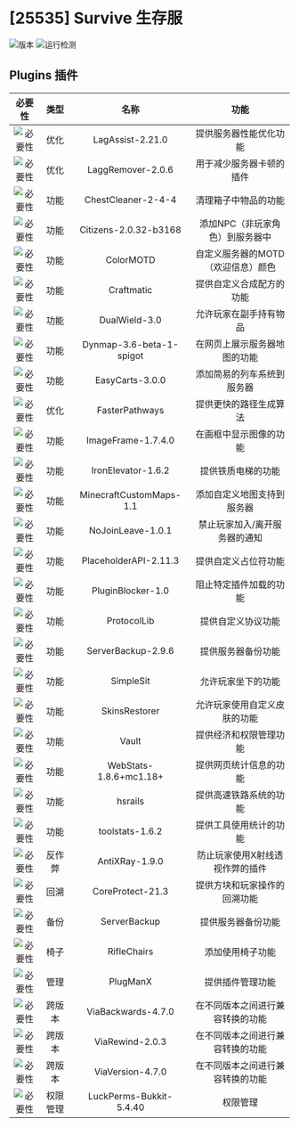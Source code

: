 
# [25535] Survive 生存服

![版本](https://img.shields.io/badge/版本-1.20.1-green.svg?cacheSeconds=2592000)
![运行检测](https://img.shields.io/badge/运行检测-可运行-green.svg?cacheSeconds=2592000)

## Plugins 插件

| 必要性 | 类型 | 名称 | 功能 |
| :----: |:----: |:----: |:----: |
| ![必要性](https://img.shields.io/badge/中-yellow.svg?cacheSeconds=2592000) | 优化 | LagAssist-2.21.0 | 提供服务器性能优化功能 |
| ![必要性](https://img.shields.io/badge/中-yellow.svg?cacheSeconds=2592000) | 优化 | LaggRemover-2.0.6 | 用于减少服务器卡顿的插件 |
| ![必要性](https://img.shields.io/badge/中-yellow.svg?cacheSeconds=2592000) | 功能 | ChestCleaner-2-4-4 | 清理箱子中物品的功能 |
| ![必要性](https://img.shields.io/badge/高-red.svg?cacheSeconds=2592000) | 功能 | Citizens-2.0.32-b3168 | 添加NPC（非玩家角色）到服务器中 |
| ![必要性](https://img.shields.io/badge/必须-black.svg?cacheSeconds=2592000) | 功能 | ColorMOTD | 自定义服务器的MOTD（欢迎信息）颜色 |
| ![必要性](https://img.shields.io/badge/低-green.svg?cacheSeconds=2592000) | 功能 | Craftmatic | 提供自定义合成配方的功能 |
| ![必要性](https://img.shields.io/badge/低-green.svg?cacheSeconds=2592000) | 功能 | DualWield-3.0 | 允许玩家在副手持有物品 |
| ![必要性](https://img.shields.io/badge/高-red.svg?cacheSeconds=2592000) | 功能 | Dynmap-3.6-beta-1-spigot | 在网页上展示服务器地图的功能 |
| ![必要性](https://img.shields.io/badge/低-green.svg?cacheSeconds=2592000) | 功能 | EasyCarts-3.0.0 | 添加简易的列车系统到服务器 |
| ![必要性](https://img.shields.io/badge/中-yellow.svg?cacheSeconds=2592000) | 优化 | FasterPathways | 提供更快的路径生成算法 |
| ![必要性](https://img.shields.io/badge/中-yellow.svg?cacheSeconds=2592000) | 功能 | ImageFrame-1.7.4.0 | 在画框中显示图像的功能 |
| ![必要性](https://img.shields.io/badge/高-red.svg?cacheSeconds=2592000) | 功能 | IronElevator-1.6.2 | 提供铁质电梯的功能 |
| ![必要性](https://img.shields.io/badge/中-yellow.svg?cacheSeconds=2592000) | 功能 | MinecraftCustomMaps-1.1 | 添加自定义地图支持到服务器 |
| ![必要性](https://img.shields.io/badge/中-yellow.svg?cacheSeconds=2592000) | 功能 | NoJoinLeave-1.0.1 | 禁止玩家加入/离开服务器的通知 |
| ![必要性](https://img.shields.io/badge/高-red.svg?cacheSeconds=2592000) | 功能 | PlaceholderAPI-2.11.3 | 提供自定义占位符功能 |
| ![必要性](https://img.shields.io/badge/低-green.svg?cacheSeconds=2592000) | 功能 | PluginBlocker-1.0 | 阻止特定插件加载的功能 |
| ![必要性](https://img.shields.io/badge/高-red.svg?cacheSeconds=2592000) | 功能 | ProtocolLib | 提供自定义协议功能 |
| ![必要性](https://img.shields.io/badge/必须-black.svg?cacheSeconds=2592000) | 功能 | ServerBackup-2.9.6 | 提供服务器备份功能 |
| ![必要性](https://img.shields.io/badge/中-yellow.svg?cacheSeconds=2592000) | 功能 | SimpleSit | 允许玩家坐下的功能 |
| ![必要性](https://img.shields.io/badge/必须-black.svg?cacheSeconds=2592000) | 功能 | SkinsRestorer | 允许玩家使用自定义皮肤的功能 |
| ![必要性](https://img.shields.io/badge/高-red.svg?cacheSeconds=2592000) | 功能 | Vault | 提供经济和权限管理功能 |
| ![必要性](https://img.shields.io/badge/高-red.svg?cacheSeconds=2592000) | 功能 | WebStats-1.8.6+mc1.18+ | 提供网页统计信息的功能 |
| ![必要性](https://img.shields.io/badge/高-red.svg?cacheSeconds=2592000) | 功能 | hsrails | 提供高速铁路系统的功能 |
| ![必要性](https://img.shields.io/badge/低-green.svg?cacheSeconds=2592000) | 功能 | toolstats-1.6.2 | 提供工具使用统计的功能 |
| ![必要性](https://img.shields.io/badge/中-yellow.svg?cacheSeconds=2592000) | 反作弊 | AntiXRay-1.9.0 | 防止玩家使用X射线透视作弊的插件 |
| ![必要性](https://img.shields.io/badge/必须-black.svg?cacheSeconds=2592000) | 回溯 | CoreProtect-21.3 | 提供方块和玩家操作的回溯功能 |
| ![必要性](https://img.shields.io/badge/必须-black.svg?cacheSeconds=2592000) | 备份 | ServerBackup | 提供服务器备份功能 |
| ![必要性](https://img.shields.io/badge/高-red.svg?cacheSeconds=2592000) | 椅子 | RifleChairs | 添加使用椅子功能 |
| ![必要性](https://img.shields.io/badge/必须-black.svg?cacheSeconds=2592000) | 管理 | PlugManX | 提供插件管理功能 |
| ![必要性](https://img.shields.io/badge/必须-black.svg?cacheSeconds=2592000) | 跨版本 | ViaBackwards-4.7.0 | 在不同版本之间进行兼容转换的功能 |
| ![必要性](https://img.shields.io/badge/必须-black.svg?cacheSeconds=2592000) | 跨版本 | ViaRewind-2.0.3 | 在不同版本之间进行兼容转换的功能 |
| ![必要性](https://img.shields.io/badge/必须-black.svg?cacheSeconds=2592000) | 跨版本 | ViaVersion-4.7.0 | 在不同版本之间进行兼容转换的功能 |
| ![必要性](https://img.shields.io/badge/必须-black.svg?cacheSeconds=2592000) | 权限管理 | LuckPerms-Bukkit-5.4.40 | 权限管理 |